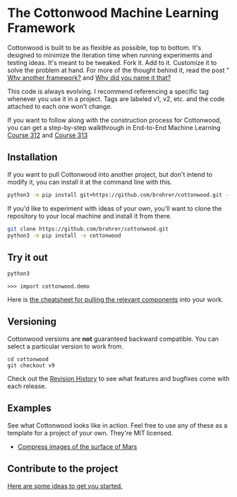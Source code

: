 # The Cottonwood Machine Learning Framework

Cottonwood is built to be as flexible as possible, top to bottom.
It's designed to minimize the iteration time when running experiments
and testing ideas. It's meant to be tweaked. Fork it. Add to it. Customize it
to solve the problem at hand. For more of the thought behind it, read
the post "
[Why another framework?](https://end-to-end-machine-learning.teachable.com/blog/171633/cottonwood-flexible-neural-network-framework)
and
[Why did you name it that?](https://end-to-end-machine-learning.teachable.com/blog/193739/why-is-it-called-cottonwood)

This code is always evolving. I recommend referencing a specific tag
whenever you use it in a project. Tags are labeled v1, v2, etc. and
the code attached to each one won't change.

If you want to follow along with the construction process for Cottonwood,
you can get a step-by-step walkthrough in End-to-End Machine Learning
[Course 312](https://end-to-end-machine-learning.teachable.com/p/write-a-neural-network-framework/)
and
[Course 313](https://end-to-end-machine-learning.teachable.com/p/advanced-neural-network-methods/)

## Installation

If you want to pull Cottonwood into another project, but don't intend to modify it,
you can install it at the command line with this.

```bash
python3 -m pip install git+https://github.com/brohrer/cottonwood.git --user --no-cache
```

If you'd like to experiment with ideas of your own, you'll want
to clone the repository to your local machine and install it from there.

```bash
git clone https://github.com/brohrer/cottonwood.git
python3 -m pip install -e cottonwood
```

## Try it out

```bash
python3
```
```python3
>>> import cottonwood.demo
```

Here is
[the cheatsheet for pulling the relevant components](cottonwood/doc/cheatsheet.md)
into your work.

## Versioning

Cottonwood versions are **not** guaranteed backward compatible.
You can select a particular version to work from.

```
cd cottonwood
git checkout v9
```

Check out the [Revision History](cottonwood/doc/revision_history.md)
to see what features and bugfixes come with each release.

## Examples

See what Cottonwood looks like in action.
Feel free to use any of these as a template for a project of your own.
They're MIT licensed.

* [Compress images of the surface of Mars](
  https://github.com/brohrer/cottonwood_martian_images)

## Contribute to the project

[Here are some ideas to get you started.](cottonwood/doc/contributing.md)
